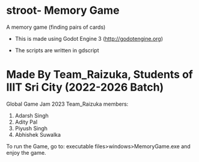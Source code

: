 # stroot- Memory Game

A memory game (finding pairs of cards)

- This is made using Godot Engine 3 (http://godotengine.org)

- The scripts are written in gdscript

# Made By Team_Raizuka, Students of IIIT Sri City (2022-2026 Batch) 
Global Game Jam 2023
Team_Raizuka members:
1. Adarsh Singh 
2. Adity Pal
3. Piyush Singh
4. Abhishek Suwalka

To run the Game, go to: executable files>windows>MemoryGame.exe and enjoy the game.




